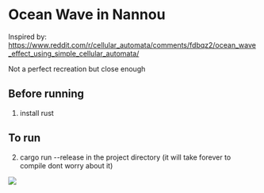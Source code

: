# Ocean Wave in Nannou

Inspired by: https://www.reddit.com/r/cellular_automata/comments/fdbqz2/ocean_wave_effect_using_simple_cellular_automata/

Not a perfect recreation but close enough

## Before running
1) install rust

## To run
2) cargo run --release in the project directory (it will take forever to compile dont worry about it)

![](https://i.gyazo.com/ab8512525720bcbc420133a1f8b34c98.gif)